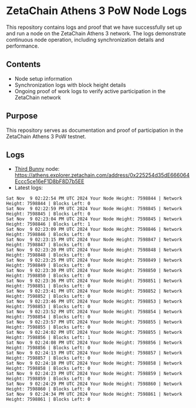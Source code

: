 # ZetaChain Athens 3 PoW Node Logs
This repository contains logs and proof that we have successfully set up and run a node on the ZetaChain Athens 3 network. The logs demonstrate continuous node operation, including synchronization details and performance.

## Contents
- Node setup information
- Synchronization logs with block height details
- Ongoing proof of work logs to verify active participation in the ZetaChain network

## Purpose
This repository serves as documentation and proof of participation in the ZetaChain Athens 3 PoW testnet.

## Logs

- [Third Bunny](https://thirdbunny.xyz/) node: https://athens.explorer.zetachain.com/address/0x225254d35dE666064Eccc5ce16eF1D8bF8D7b5EE
- Latest logs:
```
Sat Nov  9 02:22:54 PM UTC 2024 Your Node Height: 7598844 | Network Height: 7598844 | Blocks Left: 0
Sat Nov  9 02:22:59 PM UTC 2024 Your Node Height: 7598845 | Network Height: 7598845 | Blocks Left: 0
Sat Nov  9 02:23:04 PM UTC 2024 Your Node Height: 7598845 | Network Height: 7598846 | Blocks Left: 1
Sat Nov  9 02:23:09 PM UTC 2024 Your Node Height: 7598846 | Network Height: 7598846 | Blocks Left: 0
Sat Nov  9 02:23:15 PM UTC 2024 Your Node Height: 7598847 | Network Height: 7598847 | Blocks Left: 0
Sat Nov  9 02:23:20 PM UTC 2024 Your Node Height: 7598848 | Network Height: 7598848 | Blocks Left: 0
Sat Nov  9 02:23:25 PM UTC 2024 Your Node Height: 7598849 | Network Height: 7598849 | Blocks Left: 0
Sat Nov  9 02:23:30 PM UTC 2024 Your Node Height: 7598850 | Network Height: 7598850 | Blocks Left: 0
Sat Nov  9 02:23:36 PM UTC 2024 Your Node Height: 7598851 | Network Height: 7598851 | Blocks Left: 0
Sat Nov  9 02:23:41 PM UTC 2024 Your Node Height: 7598852 | Network Height: 7598852 | Blocks Left: 0
Sat Nov  9 02:23:46 PM UTC 2024 Your Node Height: 7598853 | Network Height: 7598853 | Blocks Left: 0
Sat Nov  9 02:23:52 PM UTC 2024 Your Node Height: 7598854 | Network Height: 7598854 | Blocks Left: 0
Sat Nov  9 02:23:57 PM UTC 2024 Your Node Height: 7598855 | Network Height: 7598855 | Blocks Left: 0
Sat Nov  9 02:24:02 PM UTC 2024 Your Node Height: 7598855 | Network Height: 7598856 | Blocks Left: 1
Sat Nov  9 02:24:08 PM UTC 2024 Your Node Height: 7598856 | Network Height: 7598856 | Blocks Left: 0
Sat Nov  9 02:24:13 PM UTC 2024 Your Node Height: 7598857 | Network Height: 7598857 | Blocks Left: 0
Sat Nov  9 02:24:18 PM UTC 2024 Your Node Height: 7598858 | Network Height: 7598858 | Blocks Left: 0
Sat Nov  9 02:24:23 PM UTC 2024 Your Node Height: 7598859 | Network Height: 7598859 | Blocks Left: 0
Sat Nov  9 02:24:29 PM UTC 2024 Your Node Height: 7598860 | Network Height: 7598860 | Blocks Left: 0
Sat Nov  9 02:24:34 PM UTC 2024 Your Node Height: 7598861 | Network Height: 7598861 | Blocks Left: 0
```
